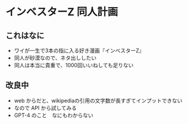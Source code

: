 # インベスターZ 同人計画

## これはなに

- ワイが一生で3本の指に入る好き漫画『インベスターZ』
- 同人が砂漠なので、ネタ出ししたい
- 同人は本当に貴重で、1000回いいねしても足りない

## 改良中

- web からだと、wikipediaの引用の文字数が長すぎてインプットできない
- なので API から試してみる
- GPT-4 のこと　なにもわからない